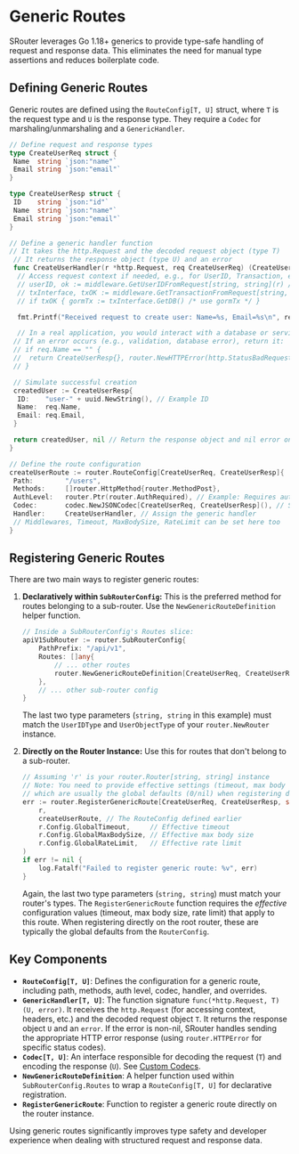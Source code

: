 # Generic Routes

SRouter leverages Go 1.18+ generics to provide type-safe handling of request and response data. This eliminates the need for manual type assertions and reduces boilerplate code.

## Defining Generic Routes

Generic routes are defined using the `RouteConfig[T, U]` struct, where `T` is the request type and `U` is the response type. They require a `Codec` for marshaling/unmarshaling and a `GenericHandler`.

```go
// Define request and response types
type CreateUserReq struct {
 Name  string `json:"name"`
 Email string `json:"email"`
}

type CreateUserResp struct {
 ID    string `json:"id"`
 Name  string `json:"name"`
 Email string `json:"email"`
}

// Define a generic handler function
// It takes the http.Request and the decoded request object (type T)
 // It returns the response object (type U) and an error
 func CreateUserHandler(r *http.Request, req CreateUserReq) (CreateUserResp, error) {
  // Access request context if needed, e.g., for UserID, Transaction, etc.
  // userID, ok := middleware.GetUserIDFromRequest[string, string](r) // Replace types as needed
  // txInterface, txOK := middleware.GetTransactionFromRequest[string, string](r)
  // if txOK { gormTx := txInterface.GetDB() /* use gormTx */ }

  fmt.Printf("Received request to create user: Name=%s, Email=%s\n", req.Name, req.Email)

  // In a real application, you would interact with a database or service
 // If an error occurs (e.g., validation, database error), return it:
 // if req.Name == "" {
 //  return CreateUserResp{}, router.NewHTTPError(http.StatusBadRequest, "Name cannot be empty")
 // }

 // Simulate successful creation
 createdUser := CreateUserResp{
  ID:    "user-" + uuid.NewString(), // Example ID
  Name:  req.Name,
  Email: req.Email,
 }

 return createdUser, nil // Return the response object and nil error on success
}

// Define the route configuration
createUserRoute := router.RouteConfig[CreateUserReq, CreateUserResp]{
 Path:        "/users",
 Methods:     []router.HttpMethod{router.MethodPost},
 AuthLevel:   router.Ptr(router.AuthRequired), // Example: Requires authentication (use router.AuthRequired)
 Codec:       codec.NewJSONCodec[CreateUserReq, CreateUserResp](), // Specify the codec
 Handler:     CreateUserHandler, // Assign the generic handler
 // Middlewares, Timeout, MaxBodySize, RateLimit can be set here too
}
```

## Registering Generic Routes

There are two main ways to register generic routes:

1.  **Declaratively within `SubRouterConfig`:** This is the preferred method for routes belonging to a sub-router. Use the `NewGenericRouteDefinition` helper function.

    ```go
    // Inside a SubRouterConfig's Routes slice:
    apiV1SubRouter := router.SubRouterConfig{
        PathPrefix: "/api/v1",
        Routes: []any{
            // ... other routes
            router.NewGenericRouteDefinition[CreateUserReq, CreateUserResp, string, string](createUserRoute), // Pass the RouteConfig
        },
        // ... other sub-router config
    }
    ```
    The last two type parameters (`string, string` in this example) must match the `UserIDType` and `UserObjectType` of your `router.NewRouter` instance.

2.  **Directly on the Router Instance:** Use this for routes that don't belong to a sub-router.

    ```go
    // Assuming 'r' is your router.Router[string, string] instance
    // Note: You need to provide effective settings (timeout, max body size, rate limit)
    // which are usually the global defaults (0/nil) when registering directly.
    err := router.RegisterGenericRoute[CreateUserReq, CreateUserResp, string, string](
        r,
        createUserRoute, // The RouteConfig defined earlier
        r.Config.GlobalTimeout,     // Effective timeout
        r.Config.GlobalMaxBodySize, // Effective max body size
        r.Config.GlobalRateLimit,   // Effective rate limit
    )
    if err != nil {
        log.Fatalf("Failed to register generic route: %v", err)
    }
    ```
    Again, the last two type parameters (`string, string`) must match your router's types. The `RegisterGenericRoute` function requires the *effective* configuration values (timeout, max body size, rate limit) that apply to this route. When registering directly on the root router, these are typically the global defaults from the `RouterConfig`.

## Key Components

-   **`RouteConfig[T, U]`**: Defines the configuration for a generic route, including path, methods, auth level, codec, handler, and overrides.
-   **`GenericHandler[T, U]`**: The function signature `func(*http.Request, T) (U, error)`. It receives the `http.Request` (for accessing context, headers, etc.) and the decoded request object `T`. It returns the response object `U` and an `error`. If the error is non-nil, SRouter handles sending the appropriate HTTP error response (using `router.HTTPError` for specific status codes).
-   **`Codec[T, U]`**: An interface responsible for decoding the request (`T`) and encoding the response (`U`). See [Custom Codecs](./codecs.md).
-   **`NewGenericRouteDefinition`**: A helper function used within `SubRouterConfig.Routes` to wrap a `RouteConfig[T, U]` for declarative registration.
-   **`RegisterGenericRoute`**: Function to register a generic route directly on the router instance.

Using generic routes significantly improves type safety and developer experience when dealing with structured request and response data.
